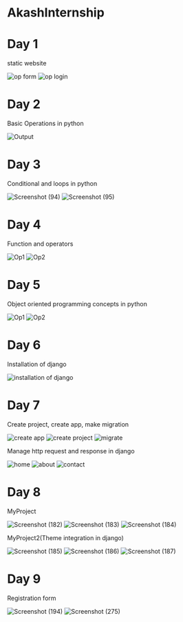 # AkashInternship

# Day 1
static website

![op form](https://user-images.githubusercontent.com/84786243/120980129-ede10880-c793-11eb-80ce-872ac5c7e443.png)
![op login](https://user-images.githubusercontent.com/84786243/120980138-efaacc00-c793-11eb-8412-7b626410cd45.png)

# Day 2
Basic Operations in python

![Output](https://user-images.githubusercontent.com/84786243/120980535-55975380-c794-11eb-9b60-2a7cf0355949.png)

# Day 3
Conditional and loops in python

![Screenshot (94)](https://user-images.githubusercontent.com/84786243/120980934-bde63500-c794-11eb-8f2a-e57f6831efca.png)
![Screenshot (95)](https://user-images.githubusercontent.com/84786243/120980960-c63e7000-c794-11eb-9c75-ae4d89bcf323.png)

# Day 4
Function and operators

![Op1](https://user-images.githubusercontent.com/84786243/120981042-e0784e00-c794-11eb-9527-2980b25e304b.png)
![Op2](https://user-images.githubusercontent.com/84786243/120981067-e66e2f00-c794-11eb-9536-962570611c0b.png)

# Day 5
Object oriented programming concepts in python

![Op1](https://user-images.githubusercontent.com/84786243/120981144-fe45b300-c794-11eb-8b4d-44887c779bc3.png)
![Op2](https://user-images.githubusercontent.com/84786243/120981203-0b62a200-c795-11eb-9b21-026da1f6065f.png)

# Day 6
Installation of django

![installation of django](https://user-images.githubusercontent.com/84786243/120981296-2d5c2480-c795-11eb-9380-0feaeec96d88.png)

# Day 7
Create project, create app, make migration

![create app](https://user-images.githubusercontent.com/84786243/120981458-5086d400-c795-11eb-9a8e-3bd9d348c9c5.png)
![create project](https://user-images.githubusercontent.com/84786243/120981476-541a5b00-c795-11eb-8459-99c588e1be9c.png)
![migrate](https://user-images.githubusercontent.com/84786243/120981487-55e41e80-c795-11eb-9797-77feb3d4f2d2.png)

Manage http request and response in django

![home](https://user-images.githubusercontent.com/84786243/120982751-a740dd80-c796-11eb-8779-2b2408f036ce.png)
![about](https://user-images.githubusercontent.com/84786243/120982787-b162dc00-c796-11eb-8352-bceeae760dfb.png)
![contact](https://user-images.githubusercontent.com/84786243/120982809-b758bd00-c796-11eb-9b0c-940ecddae859.png)

# Day 8
MyProject

![Screenshot (182)](https://user-images.githubusercontent.com/84786243/120983281-2d5d2400-c797-11eb-8756-c3983bae84e5.png)
![Screenshot (183)](https://user-images.githubusercontent.com/84786243/120983290-2f26e780-c797-11eb-91a7-b8e381b85506.png)
![Screenshot (184)](https://user-images.githubusercontent.com/84786243/120983294-2fbf7e00-c797-11eb-933d-37dc48ea99fa.png)

MyProject2(Theme integration in django)

![Screenshot (185)](https://user-images.githubusercontent.com/84786243/120983761-a2c8f480-c797-11eb-83c9-7fb422e11652.png)
![Screenshot (186)](https://user-images.githubusercontent.com/84786243/120983784-a8263f00-c797-11eb-8a73-9ea591fdf352.png)
![Screenshot (187)](https://user-images.githubusercontent.com/84786243/120983807-ad838980-c797-11eb-8d5c-4c5006155238.png)

# Day 9
Registration form

![Screenshot (194)](https://user-images.githubusercontent.com/84786243/120993218-f4c24800-c7a0-11eb-8bda-fc0ac299a3bc.png)
![Screenshot (275)](https://user-images.githubusercontent.com/84786243/120993238-f8ee6580-c7a0-11eb-8e98-8044c3d967f4.png)

